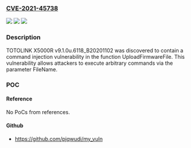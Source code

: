 ### [CVE-2021-45738](https://cve.mitre.org/cgi-bin/cvename.cgi?name=CVE-2021-45738)
![](https://img.shields.io/static/v1?label=Product&message=n%2Fa&color=blue)
![](https://img.shields.io/static/v1?label=Version&message=n%2Fa&color=blue)
![](https://img.shields.io/static/v1?label=Vulnerability&message=n%2Fa&color=brighgreen)

### Description

TOTOLINK X5000R v9.1.0u.6118_B20201102 was discovered to contain a command injection vulnerability in the function UploadFirmwareFile. This vulnerability allows attackers to execute arbitrary commands via the parameter FileName.

### POC

#### Reference
No PoCs from references.

#### Github
- https://github.com/pjqwudi/my_vuln

